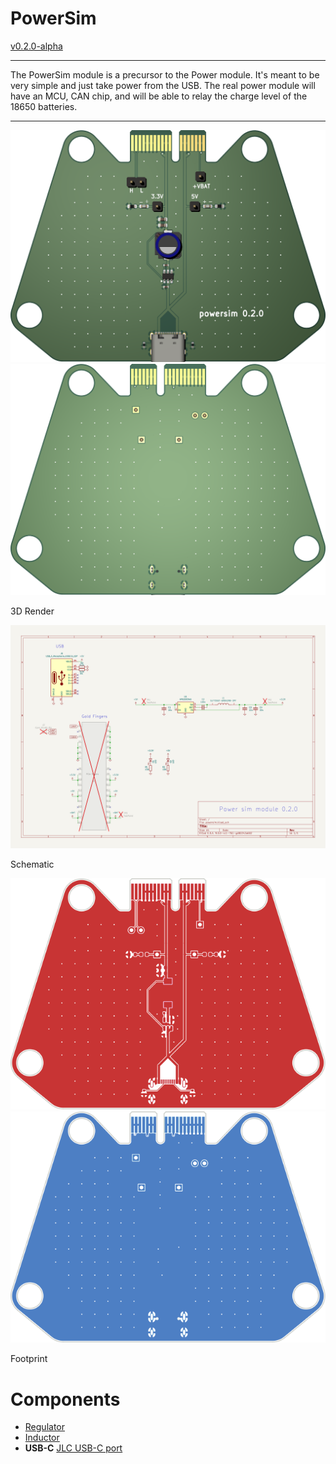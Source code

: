 # PowerSim

[v0.2.0-alpha](https://github.com/sonicavionics/4in-powersim/tree/v0.2.0-alpha)

---

The PowerSim module is a precursor to the Power module. It's meant to be very simple and just take power from the USB. The real power module will have an MCU, CAN chip, and will be able to relay the charge level of the 18650 batteries.

---

<div class="image-row">
    <img src="https://raw.githubusercontent.com/sonicavionics/4in-powersim/v0.2.0-alpha/images/board.front.png" alt="3D Render">
    <img src="https://raw.githubusercontent.com/sonicavionics/4in-powersim/v0.2.0-alpha/images/board.back.png" alt="3D Render">
</div>
<p class="image-caption">3D Render</p>

![alt text](https://raw.githubusercontent.com/sonicavionics/4in-powersim/v0.2.0-alpha/images/sch.svg)
<p class="image-caption">Schematic</p>

<div class="image-row">
    <img src="https://raw.githubusercontent.com/sonicavionics/4in-powersim/v0.2.0-alpha/images/pcbf.svg" alt="Front">
    <img src="https://raw.githubusercontent.com/sonicavionics/4in-powersim/v0.2.0-alpha/images/pcbb.svg" alt="Back">
</div>
<p class="image-caption">Footprint</p>

# Components

- [Regulator](https://jlcpcb.com/partdetail/DiodesIncorporated-AP63203WU7/C780769)
- [Inductor](https://jlcpcb.com/partdetail/Tdk-SLF7055T_6R8N2R83PF/C21218)
- **USB-C** [JLC USB-C port](https://jlcpcb.com/partdetail/ShouHan-TYPE_C_16PIN_2MD_073/C2765186)
